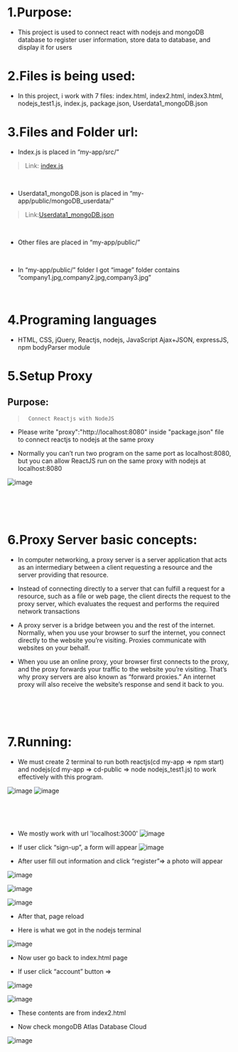 # 1.Purpose:

- This project is used to connect react with nodejs and mongoDB database to register user information, store data to database, and display it for users

# 2.Files is being used:

- In this project, i work with 7 files: index.html, index2.html, index3.html, nodejs_test1.js, index.js, package.json, Userdata1_mongoDB.json

# 3.Files and Folder url:

- Index.js is placed in “my-app/src/”
> Link: <a type="button">[index.js](./src/index.js)</a>


<br>

- Userdata1_mongoDB.json is placed in “my-app/public/mongoDB_userdata/”   
> Link:[Userdata1_mongoDB.json](./public/mongoDB_userdata/Userdata1_mongoDB.json)


<br>

- Other files are placed in “my-app/public/”


<br>

- In “my-app/public/” folder I got “image” folder contains “company1.jpg,company2.jpg,company3.jpg”


<br>


# 4.Programing languages

- HTML, CSS, jQuery, Reactjs, nodejs, JavaScript Ajax+JSON, expressJS, npm bodyParser module

# 5.Setup Proxy

##  Purpose: 
>      Connect Reactjs with NodeJS

- Please write "proxy":"http://localhost:8080" inside "package.json" file to connect reactjs to nodejs at the same proxy

- Normally you can’t run two program on the same port as localhost:8080, but you can allow ReactJS run on the same proxy with nodejs at localhost:8080

![image](https://user-images.githubusercontent.com/82598726/174354953-94cf8073-5867-4c25-bebb-c508c4911d3c.png)

<br><br><br>


# 6.Proxy Server basic concepts:



- In computer networking, a proxy server is a server application that acts as an intermediary between a client requesting a resource 
and the server providing that resource.


- Instead of connecting directly to a server that can fulfill a request for a resource, such as a file or web page,
  the client directs the request to the proxy server, which evaluates the request and performs the required network transactions


- A proxy server is a bridge between you and the rest of the internet. Normally, when you use your browser to surf the internet,
  you connect directly to the website you’re visiting. Proxies communicate with websites on your behalf.


- When you use an online proxy, your browser first connects to the proxy, and the proxy forwards your traffic to the website you’re visiting. 
  That’s why proxy servers are also known as “forward proxies.” An internet proxy will also receive the website’s response and send it back to you.


<br><br><br>


# 7.Running:

- We must create 2 terminal to run both reactjs(cd my-app => npm start) and nodejs(cd my-app => cd-public => node nodejs_test1.js) 
to work effectively with this program.


![image](https://user-images.githubusercontent.com/82598726/174353447-acf54cf6-e165-4114-8150-25cfb8602eda.png)
![image](https://user-images.githubusercontent.com/82598726/174353469-68b96c1c-5801-460a-973e-2397957ce2af.png)



<br><br><br>

- We mostly work with url 'localhost:3000'
![image](https://user-images.githubusercontent.com/82598726/174353602-76ebdcb0-fede-486b-968a-f1a8d2367ea7.png)

- If user click “sign-up”, a form will appear
![image](https://user-images.githubusercontent.com/82598726/174353694-8f94300b-1af9-48e0-a218-b2462897fa77.png)



- After user fill out information and click “register”=> a photo will appear 
 
![image](https://user-images.githubusercontent.com/82598726/174356381-06562071-62a7-44ad-b6e2-ab9d2b4ecb1a.png)


![image](https://user-images.githubusercontent.com/82598726/174356306-c2b7bda7-f2a5-4dfe-997d-508bd9a19ebd.png)

![image](https://user-images.githubusercontent.com/82598726/174356345-065e5e32-a8e5-4bd5-b00e-f02b106329ce.png)


 
- After that, page reload

- Here is what we got in the nodejs terminal
 
![image](https://user-images.githubusercontent.com/82598726/174356199-7a638a6b-af79-4143-a7b0-bf99bfe7b860.png)


- Now user go back to index.html page

- If user click “account” button =>

![image](https://user-images.githubusercontent.com/82598726/174356129-32f9585e-15ee-4eae-8248-137689c2d613.png)

 
 
![image](https://user-images.githubusercontent.com/82598726/174356096-1642c3c5-81ea-4a9d-9186-177c679a6478.png)

- These contents are from index2.html


- Now check mongoDB Atlas Database Cloud

 
![image](https://user-images.githubusercontent.com/82598726/174356025-58959285-911f-4c19-8c56-c70d4ab2a034.png)





